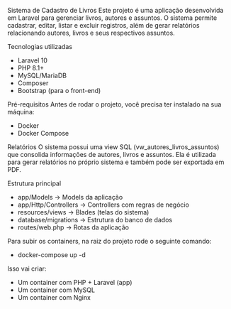 Sistema de Cadastro de Livros
Este projeto é uma aplicação desenvolvida em Laravel para gerenciar livros, autores e assuntos.
O sistema permite cadastrar, editar, listar e excluir registros, além de gerar relatórios relacionando autores, livros e seus respectivos assuntos.

Tecnologias utilizadas
- Laravel 10
- PHP 8.1+
- MySQL/MariaDB
- Composer
- Bootstrap (para o front-end)

Pré-requisitos
Antes de rodar o projeto, você precisa ter instalado na sua máquina:
- Docker
- Docker Compose

Relatórios
O sistema possui uma view SQL (vw_autores_livros_assuntos) que consolida informações de autores, livros e assuntos.
Ela é utilizada para gerar relatórios no próprio sistema e também pode ser exportada em PDF.

Estrutura principal
- app/Models → Models da aplicação
- app/Http/Controllers → Controllers com regras de negócio
- resources/views → Blades (telas do sistema)
- database/migrations → Estrutura do banco de dados
- routes/web.php → Rotas da aplicação

Para subir os containers, na raiz do projeto rode o seguinte comando:
- docker-compose up -d

Isso vai criar:
- Um container com PHP + Laravel (app)
- Um container com MySQL
- Um container com Nginx
